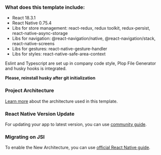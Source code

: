 ### What does this template include:

- React 18.3.1
- React Native 0.75.4
- Libs for store management: react-redux, redux toolkit, redux-persist, react-native-async-storage
- Libs for navigation: @react-navigation/native, @react-navigation/stack, react-native-screens
- Libs for gestures: react-native-gesture-handler
- Libs for styles: react-native-safe-area-context

Eslint and Typescript are set up in company code style, Plop File Generator and husky hooks is integrated.

**Please, reinstall husky after git initialization**

### Project Architecture

[Learn more](https://www.notion.so/React-Native-Architecture-bb5571124b84431d88d20d505e13ede5) about the architecture used in this template.

### React Native Version Update

For updating your app to latest version, you can use [community guide](https://react-native-community.github.io/upgrade-helper/).

### Migrating on JSI

To enable the New Architecture​, you can use [official React Native guide](https://reactnative.dev/docs/0.70/the-new-architecture/use-app-template).
